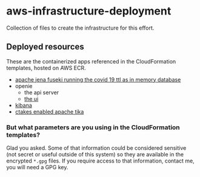 # aws-infrastructure-deployment

Collection of files to create the infrastructure for this effort.

## Deployed resources

These are the containerized apps referenced in the CloudFormation templates, hosted on AWS ECR.

- [apache jena fuseki running the covid 19 ttl as in memory database](https://github.com/nasa-jpl-cord-19/container-apache-jena-fuseki)
- openie
  - the api server
  - [the ui](https://github.com/nasa-jpl-cord-19/container-openie-frontend)
- [kibana](https://www.docker.elastic.co/#kibana-7-4-2)
- [ctakes enabled apache tika](https://github.com/nasa-jpl-cord-19/container-apache-tika-ctakes)

### But what parameters are you using in the CloudFormation templates?

Glad you asked. Some of that information could be considered sensitive (not secret or useful outside of this system) so they are available in the encrypted `*.gpg` files. If you require access to that information, contact me, you will need a GPG key.
